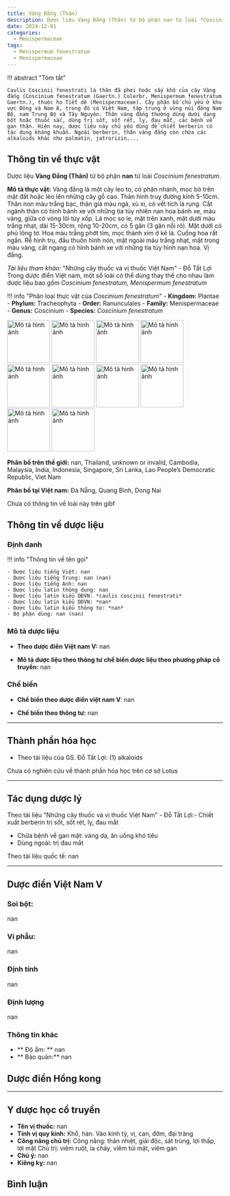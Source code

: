 ```yaml
---
title: Vàng Đắng (Thân)
description: Dược liệu Vàng Đắng (Thân) từ bộ phận nan từ loài *Coscinium fenestratum*
date: 2024-12-01
categories:
  - Menispermaceae
tags:
  - Menispermum fenestratum
  - Menispermaceae
---
```

!!! abstract "Tóm tắt"

    Caulis Coscinii fenestrati là thân đã phơi hoặc sấy khô của cây Vàng đắng (Coscinium fenestratum (Gaertn.) Colerbr, Menispermum fenestratum Gaertn.), thuộc họ Tiết dê (Menispermaceae). Cây phân bố chủ yếu ở khu vực Đông và Nam Á, trong đó có Việt Nam, tập trung ở vùng núi đông Nam Bộ, nam Trung Bộ và Tây Nguyên. Thân vàng đắng thường dùng dưới dạng bột hoặc thuốc sắc, dùng trị sốt, sốt rét, lỵ, đau mắt, các bệnh về gan thận. Hiện nay, dược liệu này chủ yếu dùng để chiết berberin có tác dụng kháng khuẩn. Ngoài berberin, thân vàng đắng còn chứa các alkaloids khác như palmatin, jatrorizin,...

## Thông tin về thực vật


Dược liệu **Vàng Đắng (Thân)** từ bộ phận **nan** từ loài *Coscinium fenestratum*.

**Mô tả thực vật:** Vàng đắng là một cây leo to, có phân nhánh, mọc bò trên mặt đất hoặc léo lên những cây gỗ cao. Thân hình truỵ đường kính 5-10cm. Thân non màu trắng bạc, thân già màu ngà, xù xì, có vết tích lá rụng. Cắt ngành thân có hình bánh xe với những tia tủy nhiên nan hoa bánh xe, màu vàng, giữa có vòng lõi tủy xốp. Lá mọc so le, mặt trên xanh, mặt dưới màu trắng nhạt, dài 15-30cm, rộng 10-20cm, có 5 gân (3 gân nổi rõ). Mặt dưới có phủ lông tơ. Hoa màu trắng phớt tím, mọc thành xim ở kẽ lá. Cuống hoa rất ngắn. Rễ hình trụ, đầu thuôn hình nón, mặt ngoài màu trắng nhạt, mặt trong màu vàng, cắt ngang có hình bánh xe với những tia tủy hình nạn hoa. Vị đắng.

*Tài liệu tham khảo:* "Những cây thuốc và vị thuốc Việt Nam" - Đỗ Tất Lợi 
Trong dược điển Việt nam, một số loài có thể dùng thay thế cho nhau làm dược liệu bao gồm *Coscinium fenestratum, Menispermum fenestratum*

!!! info "Phân loại thực vật của *Coscinium fenestratum*"
    - **Kingdom:** Plantae
    - **Phylum:** Tracheophyta
    - **Order:** Ranunculales
    - **Family:** Menispermaceae
    - **Genus:** Coscinium
    - **Species:** *Coscinium fenestratum*

<img src="https://inaturalist-open-data.s3.amazonaws.com/photos/343064900/original.jpg" alt="Mô tả hình ảnh" width="100" height="100">
<img src="https://inaturalist-open-data.s3.amazonaws.com/photos/247762712/original.jpeg" alt="Mô tả hình ảnh" width="100" height="100">
<img src="https://inaturalist-open-data.s3.amazonaws.com/photos/247762679/original.jpeg" alt="Mô tả hình ảnh" width="100" height="100">
<img src="https://inaturalist-open-data.s3.amazonaws.com/photos/247762690/original.jpeg" alt="Mô tả hình ảnh" width="100" height="100">
<img src="https://inaturalist-open-data.s3.amazonaws.com/photos/247762699/original.jpeg" alt="Mô tả hình ảnh" width="100" height="100">
<img src="https://inaturalist-open-data.s3.amazonaws.com/photos/247762661/original.jpeg" alt="Mô tả hình ảnh" width="100" height="100">
<img src="https://inaturalist-open-data.s3.amazonaws.com/photos/166551095/original.jpeg" alt="Mô tả hình ảnh" width="100" height="100">
<img src="https://inaturalist-open-data.s3.amazonaws.com/photos/166551104/original.jpeg" alt="Mô tả hình ảnh" width="100" height="100">
<img src="https://inaturalist-open-data.s3.amazonaws.com/photos/15010289/original.jpeg" alt="Mô tả hình ảnh" width="100" height="100">
<img src="https://indiabiodiversity.org/biodiv/observations//4e709ef6-57f1-4f08-8119-7bd1e8eaf321/888.jpg" alt="Mô tả hình ảnh" width="100" height="100">

**Phân bố trên thế giới:** nan, Thailand, unknown or invalid, Cambodia, Malaysia, India, Indonesia, Singapore, Sri Lanka, Lao People’s Democratic Republic, Viet Nam

**Phân bố tại Việt nam:** Đà Nẵng, Quang Binh, Dong Nai

 
Chưa có thông tin về loài này trên gibf


## Thông tin về dược liệu 

### Định danh

!!! info "Thông tin về tên gọi"

    - Dược liệu tiếng Việt: nan
    - Dược liệu tiếng Trung: nan (nan)
    - Dược liệu tiếng Anh: nan
    - Dược liệu latin thông dụng: nan
    - Dược liệu latin kiểu DĐVN: *caulis coscinii fenestrati*
    - Dược liệu latin kiểu DĐVN: *nan*
    - Dược liệu latin kiểu thông tư: *nan*
    - Bộ phận dùng: nan (nan)

### Mô tả dược liệu 

- **Theo dược điển Việt nam V:** nan

- **Mô tả dược liệu theo thông tư chế biến dược liệu theo phương pháp cổ truyền:** nan

### Chế biến 

- **Chế biến theo dược điển việt nam V**: nan

- **Chế biến theo thông tư:** nan

--- 

## Thành phần hóa học

- Theo tài liệu của GS. Đỗ Tất Lợi:  (1) alkaloids
    
Chưa có nghiên cứu về thành phần hóa học trên cơ sở Lotus

---

## Tác dụng dược lý

Theo tài liệu "Những cây thuốc và vị thuốc Việt Nam" - Đỗ Tất Lợi:- Chiết xuất berberin trị sốt, sốt rét, lỵ, đau mắt
- Chữa bệnh về gan mật: vàng dạ, ăn uống khó tiêu 
- Dùng ngoài: trị đau mắt

Theo tài liệu quốc tế: nan

---

## Dược điển Việt Nam V

### Soi bột:

nan

<!-- Hình ảnh soi bột sẽ được tự động chèn vào đây sau -->

### Vi phẫu:

nan

<!-- Hình ảnh vi phẫu sẽ được tự động chèn vào đây sau -->

### Định tính

nan

### Định lượng

nan

### Thông tin khác 

- ** Độ ẩm: ** nan
- ** Bảo quản:** nan

## Dược điển Hồng kong

<!-- PDF sẽ được tự động chèn vào đây sau -->


---

## Y dược học cổ truyền

- **Tên vị thuốc:** nan
- **Tính vị quy kinh:** Khổ, hàn. Vào kinh tỳ, vị, can, đởm, đại tràng
- **Công năng chủ trị:** Công năng: thân nhiệt, giải độc, sát trùng, lợi thấp, lợi mật
Chủ trị: viêm ruột, ỉa chảy, viêm túi mật, viêm gan
- **Chú ý:** nan
- **Kiêng kỵ:** nan



## Bình luận

<div id="giscus-container"></div>
<script src="https://giscus.app/client.js"
        data-repo="hoangson0787/CSDL-duoc-lieu"
        data-repo-id="R_kgDONbMRNA"
        data-category="Duoc lieu"
        data-category-id="DIC_kwDONbMRNM4ClklR"
        data-mapping="pathname"
        data-strict="0"
        data-reactions-enabled="1"
        data-emit-metadata="1"
        data-input-position="bottom"
        data-theme="light"
        data-lang="en"
        crossorigin="anonymous"
        async>
</script>


